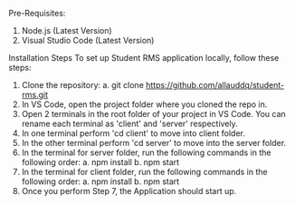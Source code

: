 Pre-Requisites:
  1.	Node.js (Latest Version)
  2.	Visual Studio Code (Latest Version)

Installation Steps
To set up Student RMS application locally, follow these steps:
  1.	Clone the repository: 
      a.	git clone https://github.com/allauddq/student-rms.git 
  2.	In VS Code, open the project folder where you cloned the repo in.
  3.	Open 2 terminals in the root folder of your project in VS Code. You can rename each terminal as 'client' and 'server' respectively.
  4.	In one terminal perform 'cd client' to move into client folder.
  5.	In the other terminal perform 'cd server' to move into the server folder.
  6.	In the terminal for server folder, run the following commands in the following order: 
      a.	npm install
      b.	npm start
  7.	In the terminal for client folder, run the following commands in the following order:
      a.	npm install
      b.	npm start
  8.	Once you perform Step 7, the Application should start up.
